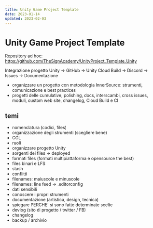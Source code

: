 ```yaml
---
title: Unity Game Project Template
date: 2023-01-14
updated: 2023-02-03
---
```

# Unity Game Project Template

Repository ad hoc:
<https://github.com/TheSignAcademy/UnityProject_Template_Unity>

Integrazione progetto Unity -> GitHub -> Unity Cloud Build -> Discord -> Issues -> Documentazione  

- organizzare un progetto con metodologia InnerSource: strumenti, comunicazione e best practices
- progetti delle cumulative, polishing, docs, interscambi, cross issues, moduli, custom web site, changelog, Cloud Build e CI

## temi

- nomenclatura (codici, files)
- organizzazione degli strumenti (scegliere bene)
- CGL
- ruoli
- organizzare progetto Unity
- sorgenti dei files -> deployed
- formati files (formati multipiattaforma e opensource the best)
- files binari e LFS
- stash
- conflitti
- filenames: maiuscole e minuscole
- filenames: line feed -> .editorconfig
- dati sensibili
- conoscere i propri strumenti
- documentazione (artistica, design, tecnica)
- spiegare PERCHE' si sono fatte determinate scelte
- devlog (sito di progetto / twitter / FB)
- changelog
- backup / archivio
